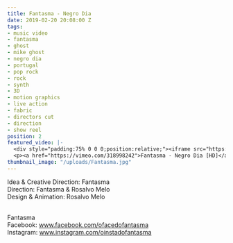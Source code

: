 ```yaml
---
title: Fantasma - Negro Dia
date: 2019-02-20 20:08:00 Z
tags:
- music video
- fantasma
- ghost
- mike ghost
- negro dia
- portugal
- pop rock
- rock
- synth
- 3D
- motion graphics
- live action
- fabric
- directors cut
- direction
- show reel
position: 2
featured_video: |-
  <div style="padding:75% 0 0 0;position:relative;"><iframe src="https://player.vimeo.com/video/318998242?color=000000&title=0&byline=0&portrait=0" style="position:absolute;top:0;left:0;width:100%;height:100%;" frameborder="0" webkitallowfullscreen mozallowfullscreen allowfullscreen></iframe></div><script src="https://player.vimeo.com/api/player.js"></script>
  <p><a href="https://vimeo.com/318998242">Fantasma - Negro Dia [HD]</a> from <a href="https://vimeo.com/rosalvomelo">rosalvomelo.</a> on <a href="https://vimeo.com">Vimeo</a>.</p>
thumbnail_image: "/uploads/Fantasma.jpg"
---
```


Idea & Creative Direction: Fantasma<br>
Direction: Fantasma & Rosalvo Melo<br>
Design & Animation: Rosalvo Melo<br>



<br>Fantasma<br>
Facebook: www.facebook.com/ofacedofantasma<br>
Instagram: www.instagram.com/oinstadofantasma<br>